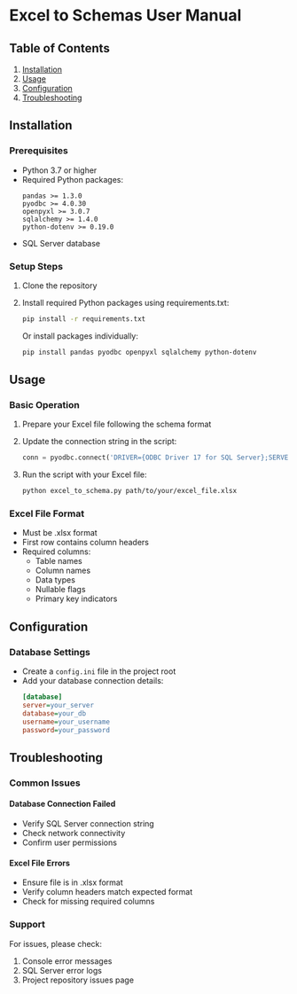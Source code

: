 # Excel to Schemas User Manual

## Table of Contents

1. [Installation](#installation)
2. [Usage](#usage)
3. [Configuration](#configuration)
4. [Troubleshooting](#troubleshooting)

## Installation

### Prerequisites

- Python 3.7 or higher
- Required Python packages:
  ```
  pandas >= 1.3.0
  pyodbc >= 4.0.30
  openpyxl >= 3.0.7
  sqlalchemy >= 1.4.0
  python-dotenv >= 0.19.0
  ```
- SQL Server database

### Setup Steps

1. Clone the repository
2. Install required Python packages using requirements.txt:
   ```bash
   pip install -r requirements.txt
   ```
   
   Or install packages individually:
   ```bash
   pip install pandas pyodbc openpyxl sqlalchemy python-dotenv
   ```

## Usage

### Basic Operation

1. Prepare your Excel file following the schema format
2. Update the connection string in the script:

   ```python
   conn = pyodbc.connect('DRIVER={ODBC Driver 17 for SQL Server};SERVER=your_server;DATABASE=your_db;UID=your_username;PWD=your_password')
   ```

3. Run the script with your Excel file:

   ```bash
   python excel_to_schema.py path/to/your/excel_file.xlsx
   ```

### Excel File Format

- Must be .xlsx format
- First row contains column headers
- Required columns:
  - Table names
  - Column names
  - Data types
  - Nullable flags
  - Primary key indicators

## Configuration

### Database Settings
- Create a `config.ini` file in the project root
- Add your database connection details:
  ```ini
  [database]
  server=your_server
  database=your_db
  username=your_username
  password=your_password
  ```

## Troubleshooting

### Common Issues

#### Database Connection Failed

- Verify SQL Server connection string
- Check network connectivity
- Confirm user permissions

#### Excel File Errors

- Ensure file is in .xlsx format
- Verify column headers match expected format
- Check for missing required columns

### Support

For issues, please check:
1. Console error messages
2. SQL Server error logs
3. Project repository issues page
